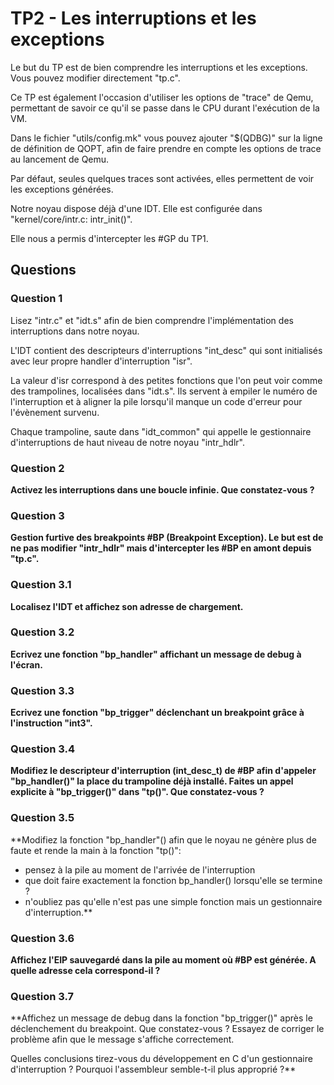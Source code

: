 # TP2 - Les interruptions et les exceptions

Le but du TP est de bien comprendre les interruptions et les exceptions. Vous pouvez modifier directement "tp.c".

Ce TP est également l'occasion d'utiliser les options de "trace" de Qemu, permettant de savoir ce qu'il se passe dans le CPU durant l'exécution de la VM.

Dans le fichier "utils/config.mk" vous pouvez ajouter "$(QDBG)" sur la ligne de définition de QOPT, afin de faire prendre en compte les options de trace au lancement de Qemu.

Par défaut, seules quelques traces sont activées, elles permettent de voir les exceptions générées.

Notre noyau dispose déjà d'une IDT. Elle est configurée dans "kernel/core/intr.c: intr_init()".

Elle nous a permis d'intercepter les #GP du TP1.


## Questions

### Question 1

Lisez "intr.c" et "idt.s" afin de bien comprendre l'implémentation des interruptions dans notre noyau.

L'IDT contient des descripteurs d'interruptions "int_desc" qui sont initialisés avec leur propre handler d'interruption "isr".

La valeur d'isr correspond à des petites fonctions que l'on peut voir comme des trampolines, localisées dans "idt.s". Ils servent à empiler le numéro de l'interruption et à aligner la pile lorsqu'il manque un code d'erreur pour l'évènement survenu.

Chaque trampoline, saute dans "idt_common" qui appelle le gestionnaire d'interruptions de haut niveau de notre noyau "intr_hdlr".

### Question 2

**Activez les interruptions dans une boucle infinie. Que constatez-vous ?**

### Question 3

**Gestion furtive des breakpoints #BP (Breakpoint Exception). Le but est de ne pas modifier "intr_hdlr" mais d'intercepter les #BP en amont depuis "tp.c".**

### Question 3.1

**Localisez l'IDT et affichez son adresse de chargement.**

### Question 3.2

**Ecrivez une fonction "bp_handler" affichant un message de debug à l'écran.**

### Question 3.3

**Ecrivez une fonction "bp_trigger" déclenchant un breakpoint grâce à l'instruction "int3".**

### Question 3.4

**Modifiez le descripteur d'interruption (int_desc_t) de #BP afin d'appeler "bp_handler()" la place du trampoline déjà installé. Faites un appel explicite à "bp_trigger()" dans "tp()". Que constatez-vous ?**

### Question 3.5

**Modifiez la fonction "bp_handler"() afin que le noyau ne génère plus de faute et rende la main à la fonction "tp()":
 - pensez à la pile au moment de l'arrivée de l'interruption
 - que doit faire exactement la fonction bp_handler() lorsqu'elle se termine ?
 - n'oubliez pas qu'elle n'est pas une simple fonction mais un gestionnaire d'interruption.**

### Question 3.6

**Affichez l'EIP sauvegardé dans la pile au moment où #BP est générée. A quelle adresse cela correspond-il ?**

### Question 3.7

**Affichez un message de debug dans la fonction "bp_trigger()" après le déclenchement du breakpoint. Que constatez-vous ? Essayez de corriger le problème afin que le message s'affiche correctement.

Quelles conclusions tirez-vous du développement en C d'un gestionnaire d'interruption ? Pourquoi l'assembleur semble-t-il plus approprié ?**
